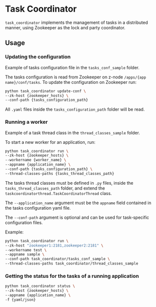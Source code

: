 # Task  Coordinator

`task_coordinator` implements the management of tasks in a distributed manner, using Zookeeper as the lock and party coordinator.

## Usage

### Updating the configuration

Example of tasks configuration file in the `tasks_conf_sample` folder.

The tasks configuration is read from Zookeeper on z-node `/apps/{app name}/conf/tasks`. To update the configuration on Zookeeper run:

```sh
python task_coordinator update-conf \
--zk-host {zookeeper_hosts} \
--conf-path {tasks_configuration_path}
```

All `.yaml` files inside the `tasks_configuration_path` folder will be read.

### Running a worker

Example of a task thread class in the `thread_classes_sample` folder.

To start a new worker for an application, run:

```sh
python task_coordinator run \
--zk-host {zookeeper_hosts} \
--workername {worker_name} \
--appname {application_name} \
--conf-path {tasks_configuration_path} \
--thread-classes-paths {tasks_thread_classes_path}
```

The tasks thread classes must be defined in `.py` files, inside the `tasks_thread_classes_path` folder, and extend the `taskcoordinatorthread.TaskCoordinatorThread` class.

The `--application_name` argument must be the `appname` field contained in the tasks configuration yaml file.

The `--conf-path` argument is optional and can be used for task-specific configuration files.

Example:

```sh
python task_coordinator run \
--zk-host "zookeeper1:2181,zookeeper2:2181" \
--workername test \
--appname sample \
--conf-path task_coordinator/tasks_conf_sample \
--thread-classes-paths task_coordinator/thread_classes_sample
```

### Getting the status for the tasks of a running application

```sh
python task_coordinator status \
--zk-host {zookeeper_hosts} \
--appname {application_name} \
-f {yaml/json}
```
